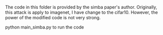 The code in this folder is provided by the simba paper's author. Originally, this attack is apply to imagenet, I have change to the cifar10. However, the power of
the modified code is not very strong.

python main_simba.py to run the code
